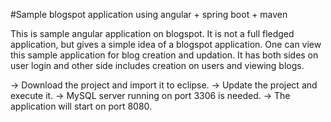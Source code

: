 #Sample blogspot application using angular + spring boot + maven

This is sample angular application on blogspot. 
It is not a full fledged application, but gives a simple idea of a blogspot application.
One can view this sample application for blog creation and updation.
It has both sides on user login and other side includes creation on users and viewing blogs.

-> Download the project and import it to eclipse.
-> Update the project and execute it. 
-> MySQL server running on port 3306 is needed. 
-> The application will start on port 8080.  

